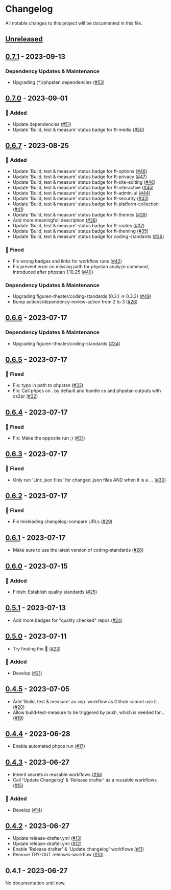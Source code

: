 # Changelog

All notable changes to this project will be documented in this file.

## [Unreleased](https://github.com/figuren-theater/code-quality/compare/0.7.1...HEAD)

## [0.7.1](https://github.com/figuren-theater/code-quality/compare/0.7.0...0.7.1) - 2023-09-13

### Dependency Updates & Maintenance

- Upgrading (*)/phpstan dependencies ([#53](https://github.com/figuren-theater/code-quality/pull/53))

## [0.7.0](https://github.com/figuren-theater/code-quality/compare/0.6.7...0.7.0) - 2023-09-01

### 🚀 Added

- Update dependencies ([#51](https://github.com/figuren-theater/code-quality/pull/51))
- Update 'Build, test & measure' status badge for ft-media ([#50](https://github.com/figuren-theater/code-quality/pull/50))

## [0.6.7](https://github.com/figuren-theater/code-quality/compare/0.6.6...0.6.7) - 2023-08-25

### 🚀 Added

- Update 'Build, test & measure' status badge for ft-options ([#48](https://github.com/figuren-theater/code-quality/pull/48))
- Update 'Build, test & measure' status badge for ft-privacy ([#47](https://github.com/figuren-theater/code-quality/pull/47))
- Update 'Build, test & measure' status badge for ft-site-editing ([#46](https://github.com/figuren-theater/code-quality/pull/46))
- Update 'Build, test & measure' status badge for ft-interactive ([#45](https://github.com/figuren-theater/code-quality/pull/45))
- Update 'Build, test & measure' status badge for ft-admin-ui ([#44](https://github.com/figuren-theater/code-quality/pull/44))
- Update 'Build, test & measure' status badge for ft-security ([#43](https://github.com/figuren-theater/code-quality/pull/43))
- Update 'Build, test & measure' status badge for ft-platform-collection ([#41](https://github.com/figuren-theater/code-quality/pull/41))
- Update 'Build, test & measure' status badge for ft-themes ([#39](https://github.com/figuren-theater/code-quality/pull/39))
- Add more meaningfull description ([#38](https://github.com/figuren-theater/code-quality/pull/38))
- Update 'Build, test & measure' status badge for ft-routes ([#37](https://github.com/figuren-theater/code-quality/pull/37))
- Update 'Build, test & measure' status badge for ft-theming ([#35](https://github.com/figuren-theater/code-quality/pull/35))
- Update 'Build, test & measure' status badge for coding-standards ([#36](https://github.com/figuren-theater/code-quality/pull/36))

### 🐛 Fixed

- Fix wrong badges and links for workflow runs ([#42](https://github.com/figuren-theater/code-quality/pull/42))
- Fix prevent error on missing path for phpstan analyze command, introduced after phpstan 1.10.25 ([#40](https://github.com/figuren-theater/code-quality/pull/40))

### Dependency Updates & Maintenance

- Upgrading figuren-theater/coding-standards (0.3.1 => 0.3.3) ([#49](https://github.com/figuren-theater/code-quality/pull/49))
- Bump actions/dependency-review-action from 2 to 3 ([#26](https://github.com/figuren-theater/code-quality/pull/26))

## [0.6.6](https://github.com/figuren-theater/code-quality/compare/0.6.5...0.6.6) - 2023-07-17

### Dependency Updates & Maintenance

- Upgrading figuren-theater/coding-standards ([#34](https://github.com/figuren-theater/code-quality/pull/34))

## [0.6.5](https://github.com/figuren-theater/code-quality/compare/0.6.4...0.6.5) - 2023-07-17

### 🐛 Fixed

- Fix: typo in path to phpstan ([#33](https://github.com/figuren-theater/code-quality/pull/33))
- Fix: Call phpcs on . by default and handle cs and phpstan outputs with cs2pr ([#32](https://github.com/figuren-theater/code-quality/pull/32))

## [0.6.4](https://github.com/figuren-theater/code-quality/compare/0.6.3...0.6.4) - 2023-07-17

### 🐛 Fixed

- Fix: Make the opposite run ;) ([#31](https://github.com/figuren-theater/code-quality/pull/31))

## [0.6.3](https://github.com/figuren-theater/code-quality/compare/0.6.2...0.6.3) - 2023-07-17

### 🐛 Fixed

- Only run 'Lint: json files' for changed .json files AND when it is a … ([#30](https://github.com/figuren-theater/code-quality/pull/30))

## [0.6.2](https://github.com/figuren-theater/code-quality/compare/0.6.1...0.6.2) - 2023-07-17

### 🐛 Fixed

- Fix misleading changelog-compare URLs ([#29](https://github.com/figuren-theater/code-quality/pull/29))

## [0.6.1](https://github.com/figuren-theater/code-quality/compare/0.6.0...0.6.1) - 2023-07-17

- Make sure to use the latest version of coding-standards ([#28](https://github.com/figuren-theater/code-quality/pull/28))

## [0.6.0](https://github.com/figuren-theater/code-quality/compare/0.5.1...0.6.0) - 2023-07-15

### 🚀 Added

- Finish: Establish quality standards ([#25](https://github.com/figuren-theater/code-quality/pull/25))

## [0.5.1](https://github.com/figuren-theater/code-quality/compare/0.5.0...0.5.1) - 2023-07-13

- Add more badges for "quality checked" repos ([#24](https://github.com/figuren-theater/code-quality/pull/24))

## [0.5.0](https://github.com/figuren-theater/code-quality/compare/0.4.5...0.5.0) - 2023-07-11

- Try finding the :bug:  ([#23](https://github.com/figuren-theater/code-quality/pull/23))

### 🚀 Added

- Develop ([#21](https://github.com/figuren-theater/code-quality/pull/21))

## [0.4.5](https://github.com/figuren-theater/code-quality/compare/0.4.4...0.4.5) - 2023-07-05

- Add 'Build, test & measure' as sep. workflow as Github cannot use it … ([#20](https://github.com/figuren-theater/code-quality/pull/20))
- Allow build-test-measure to be triggered by push, which is needed for… ([#19](https://github.com/figuren-theater/code-quality/pull/19))

## [0.4.4](https://github.com/figuren-theater/code-quality/compare/0.4.3...0.4.4) - 2023-06-28

- Enable automated phpcs run ([#17](https://github.com/figuren-theater/code-quality/pull/17))

## [0.4.3](https://github.com/figuren-theater/code-quality/compare/0.4.2...0.4.3) - 2023-06-27

- Inherit secrets in reusable workflows ([#16](https://github.com/figuren-theater/code-quality/pull/16))
- Call 'Update Changelog' & 'Release drafter' as a reusable workflows ([#15](https://github.com/figuren-theater/code-quality/pull/15))

### 🚀 Added

- Develop ([#14](https://github.com/figuren-theater/code-quality/pull/14))

## [0.4.2](https://github.com/figuren-theater/code-quality/compare/0.4.1...0.4.2) - 2023-06-27

- Update release-drafter.yml ([#13](https://github.com/figuren-theater/code-quality/pull/13))
- Update release-drafter.yml ([#12](https://github.com/figuren-theater/code-quality/pull/12))
- Enable 'Release drafter' & 'Update changelog' workflows ([#11](https://github.com/figuren-theater/code-quality/pull/11))
- Remove TRY-OUT releases-workflow ([#10](https://github.com/figuren-theater/code-quality/pull/10))

## 0.4.1 - 2023-06-27

No documentation until now.
